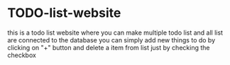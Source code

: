 # TODO-list-website

this is a todo list website where you can make multiple todo list and all list are connected to the database
you can simply add new things to do by clicking on "+" button and delete a item from list just by checking the checkbox
